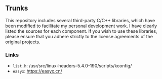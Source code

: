 ## Trunks

This repository includes several third-party C/C++ libraries, which have been modified to facilitate my personal development work. I have clearly listed the sources for each component. If you wish to use these libraries, please ensure that you adhere strictly to the license agreements of the original projects.

### Links

- `list.h`: /usr/src/linux-headers-5.4.0-190/scripts/kconfig/
- `easyx`: https://easyx.cn/
